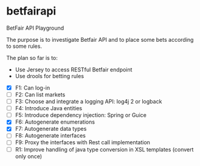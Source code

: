 # betfairapi
BetFair API Playground

The purpose is to investigate Betfair API and to place some bets according to some rules.

The plan so far is to:

 - Use Jersey to access RESTful Betfair endpoint
 - Use drools for betting rules  

- [X] F1: Can log-in
- [ ] F2: Can list markets
- [ ] F3: Choose and integrate a logging API: log4j 2 or logback
- [ ] F4: Introduce Java entities
- [ ] F5: Introduce dependency injection: Spring or Guice
- [X] F6: Autogenerate enumerations
- [X] F7: Autogenerate data types 
- [ ] F8: Autogenerate interfaces
- [ ] F9: Proxy the interfaces with Rest call implementation
- [ ] R1: Improve handling of java type conversion in XSL templates (convert only once)